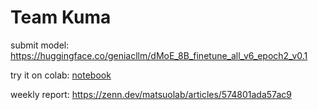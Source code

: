 # Team Kuma

submit model: <https://huggingface.co/geniacllm/dMoE_8B_finetune_all_v6_epoch2_v0.1>

try it on colab: [notebook](../geniacllm_dMoE_8B_on_colab.ipynb)

weekly report: <https://zenn.dev/matsuolab/articles/574801ada57ac9>
